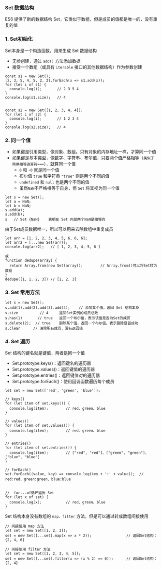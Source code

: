 ### Set 数据结构
ES6 提供了新的数据结构 Set，它类似于数组，但是成员的值都是唯一的，没有重复的值

### 1. Set初始化
Set本身是一个构造函数，用来生成 Set 数据结构
* 无参创建，通过 `add()` 方法添加数据
* 接受一个数组（或具有 `iterable` 接口的其他数据结构）作为参数创建

```
const s1 = new Set();
[2, 3, 5, 4, 5, 2, 2].forEach(x => s1.add(x));
for (let i of s1) {
  console.log(i);       // 2 3 5 4
}
console.log(s1.size);   // 4


const s2 = new Set([1, 2, 3, 4, 4]);
for (let i of s2) {
  console.log(i);       // 1 2 3 4
}
console.log(s2.size);   // 4
```

### 2. 同一个值
* 如果键是引用类型，像对象、数组，只有对象的内存地址一样，才算同一个值
* 如果键是基本类型，像数字、字符串、布尔值，只要两个值严格相等（`类似于精确相等运算符===`），就算同一个值
    * `0` 和 `-0` 就是同一个值
    * 布尔值 `true` 和字符串 `"true"` 则是两个不同的值
    * `undefined` 和 `null` 也是两个不同的值
    * 虽然`NaN`不严格相等于自身，但 `Set` 将其视为同一个值

```
let s = new Set();
let a = NaN;
let b = NaN;
s.add(a);
s.add(b);
s   // Set {NaN}    表明在 Set 内部两个NaN是相等的
```

由于Set成员数据唯一，所以可以用来去除数组中重复成员

```
let arr = [1, 2, 2, 3, 4, 5, 6, 6, 6];
let arr2 = [...new Set(arr)];
console.log(arr2);   // [ 1, 2, 3, 4, 5, 6 ]

或
function dedupe(array) {
  return Array.from(new Set(array));        // Array.from()可以将Set转为数组
}
dedupe([1, 1, 2, 3]) // [1, 2, 3]
```

 
### 3. Set 常用方法
```
let s = new Set();
s.add(1).add(2).add(3).add(4);    // 添加某个值，返回 Set 结构本身
s.size          // 4     返回Set实例的成员总数
s.has(1)       // true   返回一个布尔值，表示该值是否为Set的成员
s.delete(2);  // true    删除某个值，返回一个布尔值，表示删除是否成功
s.clear      // 清除所有成员，没有返回值
```

### 4. Set 遍历
Set 结构的键名就是键值，两者是同一个值
* Set.prototype.keys()：返回键名的遍历器
* Set.prototype.values()：返回键值的遍历器
* Set.prototype.entries()：返回键值对的遍历器
* Set.prototype.forEach()：使用回调函数遍历每个成员


```
let set = new Set(['red', 'green', 'blue']);

// keys()
for (let item of set.keys()) {
  console.log(item);        // red、green、blue
}

// values()
for (let item of set.values()) {
  console.log(item);        // red、green、blue
}

// entries()
for (let item of set.entries()) {
  console.log(item);        // ["red", "red"]、["green", "green"]、["blue", "blue"]
}

// forEach()
set.forEach((value, key) => console.log(key + ':' + value));  // red:red、green:green、blue:blue


//  for...of循环遍历 Set
for (let x of set) {
  console.log(x);           // red、green、blue
}
```


Set 结构本身没有数组的 `map、filter` 方法，但是可以通过转成数组间接使用

```
// 间接使用 map 方法
let set = new Set([1, 2, 3]);
set = new Set([...set].map(x => x * 2));                // 返回Set结构：{2, 4, 6}

// 间接使用 filter 方法
let set = new Set([1, 2, 3, 4, 5]);
set = new Set([...set].filter(x => (x % 2) == 0));      // 返回Set结构：{2, 4}
```
